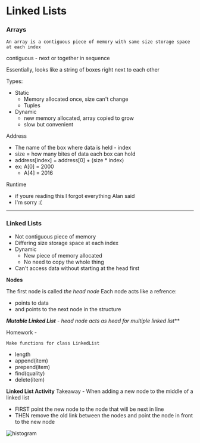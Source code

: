 # Linked Lists

### Arrays

    An array is a contiguous piece of memory with same size storage space at each index

contiguous - next or together in sequence

Essentially, looks like a string of boxes right next to each other

Types:
- Static
    - Memory allocated once, size can't change
    - Tuples
- Dynamic
    - new memory allocated, array copied to grow
    - slow but convenient

Address
- The name of the box where data is held - index
- size = how many bites of data each box can hold
- address[index] = address[0] + (size * index)
- ex: A[0] = 2000
    - A[4] = 2016

Runtime
- if youre reading this I forgot everything Alan said
- I'm sorry :(

---

### Linked Lists

- Not contiguous piece of memory
- Differing size storage space at each index
- Dynamic
    - New piece of memory allocated
    - No need to copy the whole thing
- Can't access data without starting at the head first

**Nodes**

The first node is called *the head node*
Each node acts like a refrence:
- points to data
- and points to the next node in the structure

***Mutable Linked List** - head node acts as head for multiple linked list***

Homework -

    Make functions for class LinkedList

- length
- append(item)
- prepend(item)
- find(quality)
- delete(item)

**Linked List Activity**
Takeaway - When adding a new node to the middle of a linked list
- FIRST point the new node to the node that will be next in line
- THEN remove the old link between the nodes and point the node in front to the new node

![histogram](https://github.com/sadboykj/class_activities/blob/master/cs1_2/fish_markov_chain.jpg)
